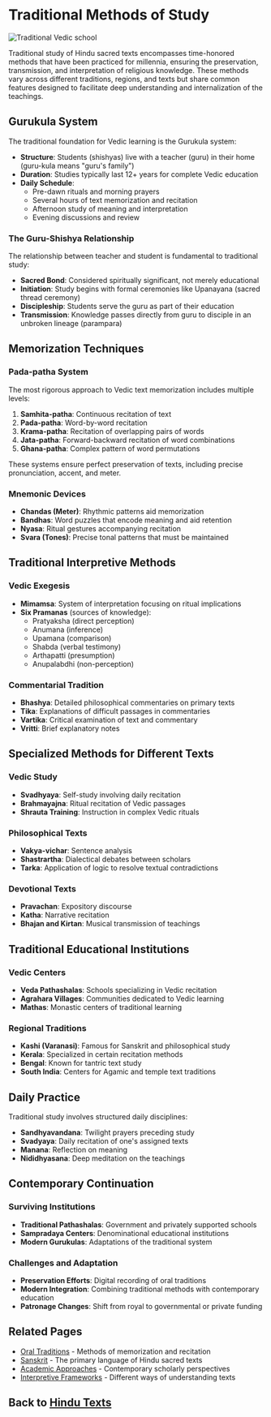 # Traditional Methods of Study

![Traditional Vedic school](vedic_study.jpg)

Traditional study of Hindu sacred texts encompasses time-honored methods that have been practiced for millennia, ensuring the preservation, transmission, and interpretation of religious knowledge. These methods vary across different traditions, regions, and texts but share common features designed to facilitate deep understanding and internalization of the teachings.

## Gurukula System

The traditional foundation for Vedic learning is the Gurukula system:

- **Structure**: Students (shishyas) live with a teacher (guru) in their home (guru-kula means "guru's family")
- **Duration**: Studies typically last 12+ years for complete Vedic education
- **Daily Schedule**: 
  - Pre-dawn rituals and morning prayers
  - Several hours of text memorization and recitation
  - Afternoon study of meaning and interpretation
  - Evening discussions and review

### The Guru-Shishya Relationship

The relationship between teacher and student is fundamental to traditional study:

- **Sacred Bond**: Considered spiritually significant, not merely educational
- **Initiation**: Study begins with formal ceremonies like Upanayana (sacred thread ceremony)
- **Discipleship**: Students serve the guru as part of their education
- **Transmission**: Knowledge passes directly from guru to disciple in an unbroken lineage (parampara)

## Memorization Techniques

### Pada-patha System

The most rigorous approach to Vedic text memorization includes multiple levels:

1. **Samhita-patha**: Continuous recitation of text
2. **Pada-patha**: Word-by-word recitation
3. **Krama-patha**: Recitation of overlapping pairs of words
4. **Jata-patha**: Forward-backward recitation of word combinations
5. **Ghana-patha**: Complex pattern of word permutations

These systems ensure perfect preservation of texts, including precise pronunciation, accent, and meter.

### Mnemonic Devices

- **Chandas (Meter)**: Rhythmic patterns aid memorization
- **Bandhas**: Word puzzles that encode meaning and aid retention
- **Nyasa**: Ritual gestures accompanying recitation
- **Svara (Tones)**: Precise tonal patterns that must be maintained

## Traditional Interpretive Methods

### Vedic Exegesis

- **Mimamsa**: System of interpretation focusing on ritual implications
- **Six Pramanas** (sources of knowledge):
  - Pratyaksha (direct perception)
  - Anumana (inference)
  - Upamana (comparison)
  - Shabda (verbal testimony)
  - Arthapatti (presumption)
  - Anupalabdhi (non-perception)

### Commentarial Tradition

- **Bhashya**: Detailed philosophical commentaries on primary texts
- **Tika**: Explanations of difficult passages in commentaries
- **Vartika**: Critical examination of text and commentary
- **Vritti**: Brief explanatory notes

## Specialized Methods for Different Texts

### Vedic Study

- **Svadhyaya**: Self-study involving daily recitation
- **Brahmayajna**: Ritual recitation of Vedic passages
- **Shrauta Training**: Instruction in complex Vedic rituals

### Philosophical Texts

- **Vakya-vichar**: Sentence analysis
- **Shastrartha**: Dialectical debates between scholars
- **Tarka**: Application of logic to resolve textual contradictions

### Devotional Texts

- **Pravachan**: Expository discourse
- **Katha**: Narrative recitation
- **Bhajan and Kirtan**: Musical transmission of teachings

## Traditional Educational Institutions

### Vedic Centers

- **Veda Pathashalas**: Schools specializing in Vedic recitation
- **Agrahara Villages**: Communities dedicated to Vedic learning
- **Mathas**: Monastic centers of traditional learning

### Regional Traditions

- **Kashi (Varanasi)**: Famous for Sanskrit and philosophical study
- **Kerala**: Specialized in certain recitation methods
- **Bengal**: Known for tantric text study
- **South India**: Centers for Agamic and temple text traditions

## Daily Practice

Traditional study involves structured daily disciplines:

- **Sandhyavandana**: Twilight prayers preceding study
- **Svadyaya**: Daily recitation of one's assigned texts
- **Manana**: Reflection on meaning
- **Nididhyasana**: Deep meditation on the teachings

## Contemporary Continuation

### Surviving Institutions

- **Traditional Pathashalas**: Government and privately supported schools
- **Sampradaya Centers**: Denominational educational institutions
- **Modern Gurukulas**: Adaptations of the traditional system

### Challenges and Adaptation

- **Preservation Efforts**: Digital recording of oral traditions
- **Modern Integration**: Combining traditional methods with contemporary education
- **Patronage Changes**: Shift from royal to governmental or private funding

## Related Pages

- [Oral Traditions](./oral_traditions.md) - Methods of memorization and recitation
- [Sanskrit](./sanskrit.md) - The primary language of Hindu sacred texts
- [Academic Approaches](./academic_approaches.md) - Contemporary scholarly perspectives
- [Interpretive Frameworks](./interpretive_frameworks.md) - Different ways of understanding texts

## Back to [Hindu Texts](./README.md)
